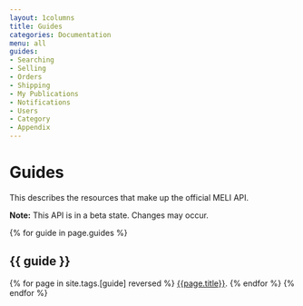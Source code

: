 ```yaml
---
layout: 1columns
title: Guides
categories: Documentation
menu: all
guides: 
- Searching
- Selling
- Orders
- Shipping
- My Publications
- Notifications
- Users
- Category
- Appendix
---
```


# Guides

This describes the resources that make up the official MELI API.

**Note:** This API is in a beta state. Changes may occur.


{% for guide in page.guides %}
## {{ guide }}
{% for page in site.tags.[guide] reversed %}
[{{page.title}}]({{page.url}}).
{% endfor %}
{% endfor %}

